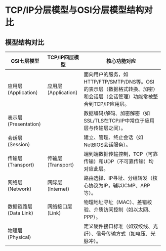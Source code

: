 # TCP/IP分层模型与OSI分层模型结构对比

## 模型结构对比

| **OSI七层模型**        | **TCP/IP四层模型**    | **核心功能对应**                                                                |
|--------------------|-------------------|---------------------------------------------------------------------------|
| 应用层 (Application)  | 应用层 (Application) | 面向用户的服务，如HTTP/FTP/SMTP/DNS等。OSI的表示层（数据格式转换、加密）和会话层（会话管理）功能常被整合到TCP/IP应用层。 |
| 表示层 (Presentation) |                   | 数据编码/解码、加密解密（如SSL/TLS在TCP/IP中常位于应用层与传输层之间）。                               |
| 会话层 (Session)      |                   | 建立、管理、终止会话（如NetBIOS会话服务）。                                                 |
| 传输层 (Transport)    | 传输层 (Transport)   | 端到端数据传输控制，TCP（可靠传输）和UDP（不可靠传输）均对应此层。                                      |
| 网络层 (Network)      | 网际层 (Internet)    | 路由选择、IP寻址、分组转发（核心协议为IP，辅以ICMP、ARP等）。                                      |
| 数据链路层 (Data Link)  | 网络接口层 (Link)      | 物理地址寻址（MAC）、差错校验、介质访问控制（如以太网、PPP）。                                        |
| 物理层 (Physical)     |                   | 定义硬件接口标准（如双绞线、光纤）、信号传输方式（如电压、光脉冲）。                                        |